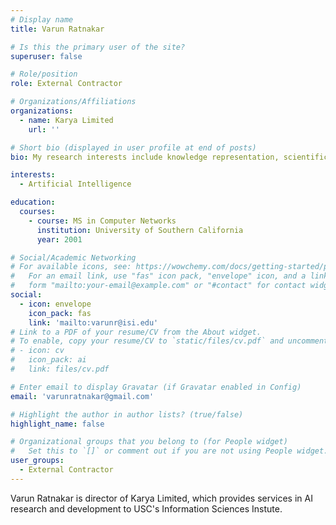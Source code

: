 ```yaml
---
# Display name
title: Varun Ratnakar

# Is this the primary user of the site?
superuser: false

# Role/position
role: External Contractor

# Organizations/Affiliations
organizations:
  - name: Karya Limited
    url: ''

# Short bio (displayed in user profile at end of posts)
bio: My research interests include knowledge representation, scientific workflows.

interests:
  - Artificial Intelligence

education:
  courses:
    - course: MS in Computer Networks
      institution: University of Southern California
      year: 2001

# Social/Academic Networking
# For available icons, see: https://wowchemy.com/docs/getting-started/page-builder/#icons
#   For an email link, use "fas" icon pack, "envelope" icon, and a link in the
#   form "mailto:your-email@example.com" or "#contact" for contact widget.
social:
  - icon: envelope
    icon_pack: fas
    link: 'mailto:varunr@isi.edu'
# Link to a PDF of your resume/CV from the About widget.
# To enable, copy your resume/CV to `static/files/cv.pdf` and uncomment the lines below.
# - icon: cv
#   icon_pack: ai
#   link: files/cv.pdf

# Enter email to display Gravatar (if Gravatar enabled in Config)
email: 'varunratnakar@gmail.com'

# Highlight the author in author lists? (true/false)
highlight_name: false

# Organizational groups that you belong to (for People widget)
#   Set this to `[]` or comment out if you are not using People widget.
user_groups:
  - External Contractor
---
```


Varun Ratnakar is director of Karya Limited, which provides services in AI research and development to USC's Information Sciences Instute.
